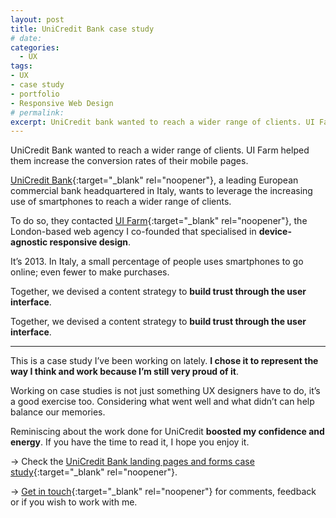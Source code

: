 ```yaml
---
layout: post
title: UniCredit Bank case study
# date:
categories:
  - UX
tags:
- UX
- case study
- portfolio
- Responsive Web Design
# permalink:
excerpt: UniCredit bank wanted to reach a wider range of clients. UI Farm helped them increase the conversion rates of their mobile pages. UX case study by Silvia Maggi.
---
```

UniCredit Bank wanted to reach a wider range of clients. UI Farm helped them increase the conversion rates of their mobile pages.

[UniCredit Bank](https://unicredit.it/){:target="_blank" rel="noopener"}, a leading European commercial bank headquartered in Italy, wants to leverage the increasing use of smartphones to reach a wider range of clients.

To do so, they contacted [UI Farm](https://uifarm.co.uk/){:target="_blank" rel="noopener"}, the London-based web agency I co-founded that specialised in **device-agnostic responsive design**.

It’s 2013. In Italy, a small percentage of people uses smartphones to go online; even fewer to make purchases.

Together, we devised a content strategy to **build trust through the user interface**.

Together, we devised a content strategy to **build trust through the user interface**.

---

This is a case study I’ve been working on lately. **I chose it to represent the way I think and work because I’m still very proud of it**.

Working on case studies is not just something UX designers have to do, it’s a good exercise too. Considering what went well and what didn’t can help balance our memories.

Reminiscing about the work done for UniCredit **boosted my confidence and energy**. If you have the time to read it, I hope you enjoy it.

&rarr; Check the [UniCredit Bank landing pages and forms case study](https://silviamaggidesign.com/portfolio/unicredit-landing-pages-and-forms/){:target="_blank" rel="noopener"}.

&rarr; [Get in touch](https://silviamaggidesign.com/contacts-silviamaggi/){:target="_blank" rel="noopener"} for comments, feedback or if you wish to work with me.
